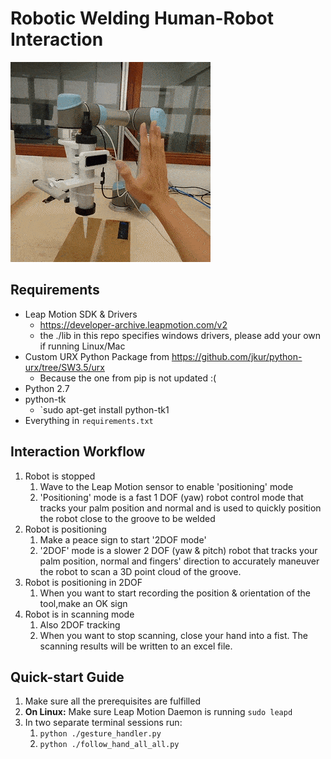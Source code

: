 # Robotic Welding Human-Robot Interaction

![](./demo.gif)

## Requirements

- Leap Motion SDK & Drivers
  - https://developer-archive.leapmotion.com/v2
  - the ./lib in this repo specifies windows drivers, please add your own if running Linux/Mac
- Custom URX Python Package from https://github.com/jkur/python-urx/tree/SW3.5/urx
  - Because the one from pip is not updated :(
- Python 2.7
- python-tk
  - `sudo apt-get install python-tk1
- Everything in `requirements.txt`

## Interaction Workflow

1. Robot is stopped
   1. Wave to the Leap Motion sensor to enable 'positioning' mode
   2. 'Positioning' mode is a fast 1 DOF (yaw) robot control mode that tracks your palm position and normal and is used to quickly position the robot close to the groove to be welded
2. Robot is positioning
   1. Make a peace sign to start '2DOF mode'
   2. '2DOF' mode is a slower 2 DOF (yaw & pitch) robot that tracks your palm position, normal and fingers' direction to accurately maneuver the robot to scan a 3D point cloud of the groove.
3. Robot is positioning in 2DOF
   1. When you want to start recording the position & orientation of the tool,make an OK sign
4. Robot is in scanning mode
   1. Also 2DOF tracking
   2. When you want to stop scanning, close your hand into a fist. The scanning results will be written to an excel file.

## Quick-start Guide
1. Make sure all the prerequisites are fulfilled
2. **On Linux:** Make sure Leap Motion Daemon is running `sudo leapd `
3. In two separate terminal sessions run:
   1. `python ./gesture_handler.py`
   2. `python ./follow_hand_all_all.py`




